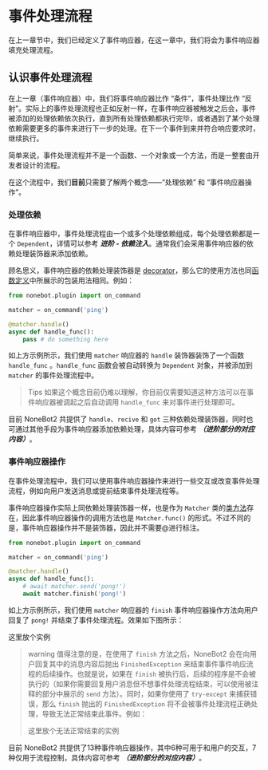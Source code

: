 # 事件处理流程

在上一章节中，我们已经定义了事件响应器，在这一章中，我们将会为事件响应器填充处理流程。

## 认识事件处理流程

在上一章（事件响应器）中，我们将事件响应器比作 “条件”，事件处理比作 “反射”。实际上的事件处理流程也正如反射一样，在事件响应器被触发之后会，事件被添加的处理依赖依次执行，直到所有处理依赖都执行完毕，或者遇到了某个处理依赖需要更多的事件来进行下一步的处理。在下一个事件到来并符合响应要求时，继续执行。

简单来说，事件处理流程并不是一个函数、一个对象或一个方法，而是一整套由开发者设计的流程。

在这个流程中，我们**目前**只需要了解两个概念——“处理依赖” 和 “事件响应器操作”。

### 处理依赖

在事件响应器中，事件处理流程由一个或多个处理依赖组成，每个处理依赖都是一个 `Dependent`，详情可以参考 ***进阶 - 依赖注入***。通常我们会采用事件响应器的依赖处理装饰器来添加依赖。

顾名思义，事件响应器的依赖处理装饰器是 [decorator](https://docs.python.org/zh-cn/3/glossary.html#term-decorator)，那么它的使用方法也同[函数定义](https://docs.python.org/zh-cn/3/reference/compound_stmts.html#function-definitions)中所展示的包装用法相同。例如：

```python title=foo.py {5,7}
from nonebot.plugin import on_command

matcher = on_command('ping')

@matcher.handle()
async def handle_func():
    pass # do something here
```

如上方示例所示，我们使用 `matcher` 响应器的 `handle` 装饰器装饰了一个函数 `handle_func` 。`handle_func` 函数会被自动转换为 `Dependent` 对象，并被添加到 `matcher` 的事件处理流程中。

>Tips
如果这个概念目前仍难以理解，你目前仅需要知道这种方法可以在事件响应器被调起之后自动调用 `handle_func` 来对事件进行处理即可。

目前 NoneBot2 共提供了 `handle`、`recive` 和 `got` 三种依赖处理装饰器，同时也可通过其他手段为事件响应器添加依赖处理，具体内容可参考 ***（进阶部分的对应内容）***。

### 事件响应器操作

在事件处理流程中，我们可以使用事件响应器操作来进行一些交互或改变事件处理流程，例如向用户发送消息或提前结束事件处理流程等。

事件响应器操作实际上同依赖处理装饰器一样，也是作为 `Matcher` 类的[类方法](https://docs.python.org/zh-cn/3/library/functions.html?highlight=classmethod#classmethod)存在，因此事件响应器操作的调用方法也是 `Matcher.func()` 的形式。不过不同的是，事件响应器操作并不是装饰器，因此并不需要@进行标注。

```python title=foo.py {7,8}
from nonebot.plugin import on_command

matcher = on_command('ping')

@matcher.handle()
async def handle_func():
    # await matcher.send('pong!')
    await matcher.finish('pong!')
```

如上方示例所示，我们使用 `matcher` 响应器的 `finish` 事件响应器操作方法向用户回复了 `pong!` 并结束了事件处理流程。效果如下图所示：

这里放个实例

>warning
值得注意的是，在使用了 `finish` 方法之后，NoneBot2 会在向用户回复其中的消息内容后抛出 `FinishedException` 来结束事件事件响应流程的后续操作。也就是说，如果在 `finish` 被执行后，后续的程序是不会被执行的（如果你需要回复用户消息但不想事件处理流程结束，可以使用被注释的部分中展示的 `send` 方法）。同时，如果你使用了 `try-except` 来捕获错误，那么 `finish` 抛出的 `FinishedException` 将不会被事件处理流程正确处理，导致无法正常结束此事件。例如：
>
>这里放个无法正常结束的实例

目前 NoneBot2 共提供了13种事件响应器操作，其中6种可用于和用户的交互，7种仅用于流程控制，具体内容可参考 ***（进阶部分的对应内容）***。
